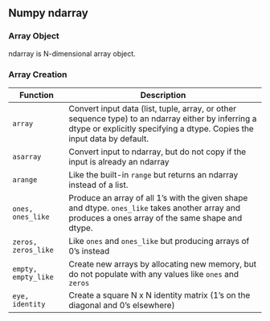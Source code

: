 ## Numpy ndarray

### Array Object

ndarray is N-dimensional array object.

### Array Creation

| Function            | Description                                                  |
| ------------------- | ------------------------------------------------------------ |
| `array`             | Convert input data (list, tuple, array, or other sequence type) to an ndarray either by inferring a dtype or explicitly specifying a dtype. Copies the input data by default. |
| `asarray`           | Convert input to ndarray, but do not copy if the input is already an ndarray |
| `arange`            | Like the built-in `range` but returns an ndarray instead of a list. |
| `ones, ones_like`   | Produce an array of all 1’s with the given shape and dtype. `ones_like` takes another array and produces a ones array of the same shape and dtype. |
| `zeros, zeros_like` | Like `ones` and  `ones_like` but producing arrays of 0’s instead |
| `empty, empty_like` | Create new arrays by allocating new memory, but do not populate with any values like `ones` and `zeros` |
| `eye, identity`     | Create a square N x N identity matrix (1’s on the diagonal and 0’s elsewhere) |